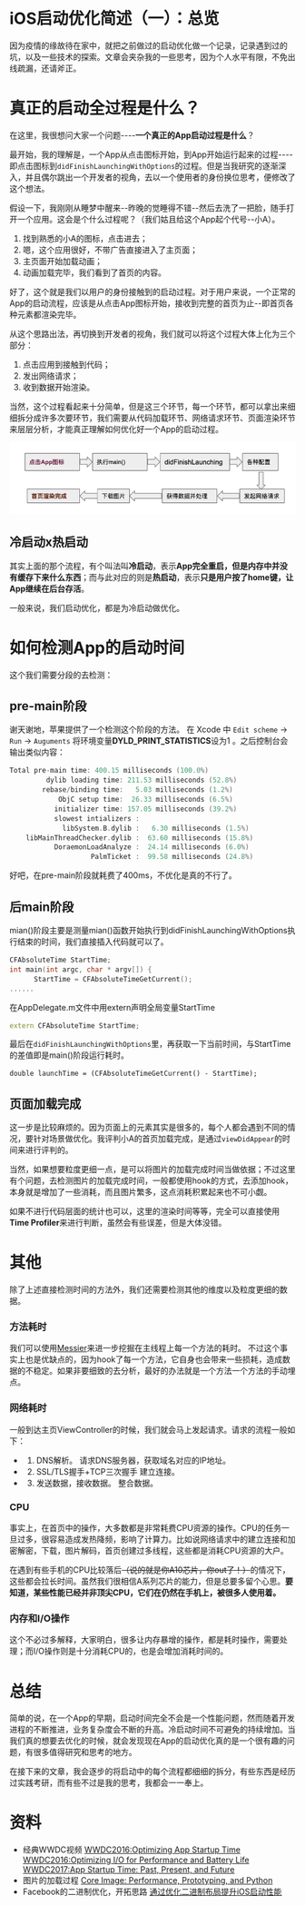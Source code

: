 # iOS启动优化简述（一）：总览
因为疫情的缘故待在家中，就把之前做过的启动优化做一个记录，记录遇到过的坑，以及一些技术的探索。文章会夹杂我的一些思考，因为个人水平有限，不免出线疏漏，还请斧正。

# 真正的启动全过程是什么？
在这里，我很想问大家一个问题----**一个真正的App启动过程是什么**？

最开始，我的理解是，一个App从点击图标开始，到App开始运行起来的过程----即点击图标到`didFinishLaunchingWithOptions`的过程。但是当我研究的逐渐深入，并且偶尔跳出一个开发者的视角，去以一个使用者的身份换位思考，便修改了这个想法。

假设一下，我刚刚从睡梦中醒来--昨晚的觉睡得不错--然后去洗了一把脸，随手打开一个应用。这会是个什么过程呢？（我们姑且给这个App起个代号--小A）。
 
 1. 找到熟悉的小A的图标，点击进去；
 2. 嗯，这个应用很好，不带广告直接进入了主页面；
 3. 主页面开始加载动画；
 4. 动画加载完毕，我们看到了首页的内容。


好了，这个就是我们以用户的身份接触到的启动过程。对于用户来说，一个正常的App的启动流程，应该是从点击App图标开始，接收到完整的首页为止--即首页各种元素都渲染完毕。

从这个思路出法，再切换到开发者的视角，我们就可以将这个过程大体上化为三个部分：
1. 点击应用到接触到代码；
2. 发出网络请求；
3. 收到数据开始渲染。

当然，这个过程看起来十分简单，但是这三个环节，每一个环节，都可以拿出来细细拆分成许多次要环节，我们需要从代码加载环节、网络请求环节、页面渲染环节来层层分析，才能真正理解如何优化好一个App的启动过程。

![过程](https://github.com/BiBoyang/BoyangBlog/blob/master/Image/AppStartUp_00.png?raw=true)


## 冷启动x热启动
其实上面的那个流程，有个叫法叫**冷启动**，表示**App完全重启，但是内存中并没有缓存下来什么东西**；而与此对应的则是**热启动**，表示**只是用户按了home键，让App继续在后台存活**。

一般来说，我们启动优化，都是为冷启动做优化。


# 如何检测App的启动时间
这个我们需要分段的去检测：

## pre-main阶段
谢天谢地，苹果提供了一个检测这个阶段的方法。
在 Xcode 中 `Edit scheme` -> `Run` -> `Auguments` 将环境变量**DYLD_PRINT_STATISTICS**设为1 。之后控制台会输出类似内容：
```C++
Total pre-main time: 400.15 milliseconds (100.0%)
         dylib loading time: 211.53 milliseconds (52.8%)
        rebase/binding time:   5.03 milliseconds (1.2%)
            ObjC setup time:  26.33 milliseconds (6.5%)
           initializer time: 157.05 milliseconds (39.2%)
           slowest intializers :
             libSystem.B.dylib :   6.30 milliseconds (1.5%)
    libMainThreadChecker.dylib :  63.60 milliseconds (15.8%)
           DoraemonLoadAnalyze :  24.14 milliseconds (6.0%)
                    PalmTicket :  99.58 milliseconds (24.8%)
```
好吧，在pre-main阶段就耗费了400ms，不优化是真的不行了。

## 后main阶段
mian()阶段主要是测量mian()函数开始执行到didFinishLaunchingWithOptions执行结束的时间，我们直接插入代码就可以了。
```C++
CFAbsoluteTime StartTime;
int main(int argc, char * argv[]) {
      StartTime = CFAbsoluteTimeGetCurrent();
......
```
在AppDelegate.m文件中用extern声明全局变量StartTime
```C++
extern CFAbsoluteTime StartTime;
```
最后在`didFinishLaunchingWithOptions`里，再获取一下当前时间，与StartTime的差值即是main()阶段运行耗时。
```
double launchTime = (CFAbsoluteTimeGetCurrent() - StartTime);
```

## 页面加载完成
这一步是比较麻烦的。因为页面上的元素其实是很多的，每个人都会遇到不同的情况，要针对场景做优化。我评判小A的首页加载完成，是通过`viewDidAppear`的时间来进行评判的。

当然，如果想要粒度更细一点，是可以将图片的加载完成时间当做依据；不过这里有个问题，去检测图片的加载完成时间，一般都使用hook的方式，去添加hook，本身就是增加了一些消耗，而且图片繁多，这点消耗积累起来也不可小觑。

如果不进行代码层面的统计也可以，这里的渲染时间等等，完全可以直接使用**Time Profiler**来进行判断，虽然会有些误差，但是大体没错。


# 其他

除了上述直接检测时间的方法外，我们还需要检测其他的维度以及粒度更细的数据。
### 方法耗时

我们可以使用[Messier](https://messier.app/)来进一步挖掘在主线程上每一个方法的耗时。
不过这个事实上也是优缺点的，因为hook了每一个方法，它自身也会带来一些损耗，造成数据的不稳定。如果非要细致的去分析，最好的办法就是一个方法一个方法的手动埋点。

### 网络耗时
一般到达主页ViewController的时候，我们就会马上发起请求。请求的流程一般如下：

* 1. DNS解析。
        请求DNS服务器，获取域名对应的IP地址。
* 2. SSL/TLS握手+TCP三次握手
        建立连接。
* 3. 发送数据，接收数据。
        整合数据。


### CPU
事实上，在首页中的操作，大多数都是非常耗费CPU资源的操作。CPU的任务一旦过多，很容易造成发热降频，影响了计算力。比如说网络请求中的建立连接和加密解密，下载，图片解码，首页创建过多线程，这些都是消耗CPU资源的大户。

在遇到有些手机的CPU比较落后~~（说的就是你A10芯片，你out了！）~~的情况下，这些都会拉长时间。虽然我们很相信A系列芯片的能力，但是总要多留个心思。**要知道，某些性能已经并非顶尖CPU，它们在仍然在手机上，被很多人使用着。**


### 内存和I/O操作

这个不必过多解释，大家明白，很多让内存暴增的操作，都是耗时操作，需要处理；而I/O操作则是十分消耗CPU的，也是会增加消耗时间的。


# 总结 
简单的说，在一个App的早期，启动时间完全不会是一个性能问题，然而随着开发进程的不断推进，业务复杂度会不断的升高。冷启动时间不可避免的持续增加。当我们真的想要去优化的时候，就会发现现在App的启动优化真的是一个很有趣的问题，有很多值得研究和思考的地方。

在接下来的文章，我会逐步的将启动中的每个流程都细细的拆分，有些东西是经历过实践考研，而有些不过是我的思考，我都会一一奉上。



# 资料
* 经典WWDC视频
        [WWDC2016:Optimizing App Startup Time](https://developer.apple.com/videos/play/wwdc2016/406)
        [WWDC2016:Optimizing I/O for Performance and Battery Life](https://developer.apple.com/videos/play/wwdc2016/719/)
        [WWDC2017:App Startup Time: Past, Present, and Future](https://developer.apple.com/videos/play/wwdc2017/413/)
* 图片的加载过程
        [Core Image: Performance, Prototyping, and Python](https://developer.apple.com/videos/play/wwdc2018/719/)
* Facebook的二进制优化，开拓思路
        [通过优化二进制布局提升iOS启动性能](https://www.bilibili.com/video/BV1NJ411w7hv) 



